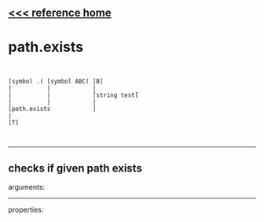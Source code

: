 [<<< reference home](ceammc_lib.md)
---

# path.exists

```


[symbol .( [symbol ABC( [B]
|          |            |
|          |            [string test]
|          |            |
[path.exists            ]
|
[T]

            
```
---
checks if given path exists
---
arguments:


---
properties:


